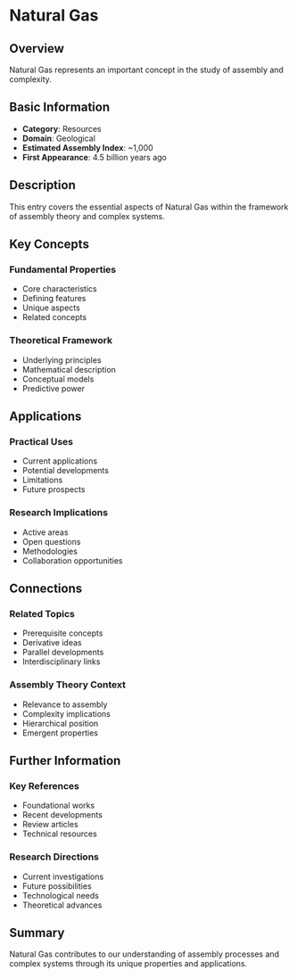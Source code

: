 # Natural Gas

## Overview

Natural Gas represents an important concept in the study of assembly and complexity.

## Basic Information

- **Category**: Resources
- **Domain**: Geological
- **Estimated Assembly Index**: ~1,000
- **First Appearance**: 4.5 billion years ago

## Description

This entry covers the essential aspects of Natural Gas within the framework of assembly theory and complex systems.

## Key Concepts

### Fundamental Properties
- Core characteristics
- Defining features
- Unique aspects
- Related concepts

### Theoretical Framework
- Underlying principles
- Mathematical description
- Conceptual models
- Predictive power

## Applications

### Practical Uses
- Current applications
- Potential developments
- Limitations
- Future prospects

### Research Implications
- Active areas
- Open questions
- Methodologies
- Collaboration opportunities

## Connections

### Related Topics
- Prerequisite concepts
- Derivative ideas
- Parallel developments
- Interdisciplinary links

### Assembly Theory Context
- Relevance to assembly
- Complexity implications
- Hierarchical position
- Emergent properties

## Further Information

### Key References
- Foundational works
- Recent developments
- Review articles
- Technical resources

### Research Directions
- Current investigations
- Future possibilities
- Technological needs
- Theoretical advances

## Summary

Natural Gas contributes to our understanding of assembly processes and complex systems through its unique properties and applications.
